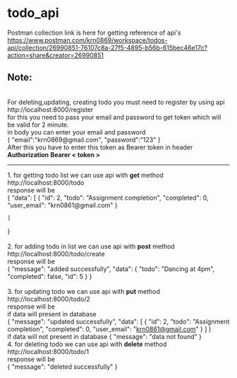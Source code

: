 # todo_api
Postman collection link is here for getting reference of api's https://www.postman.com/krn0869/workspace/todos-api/collection/26990851-76107c8a-27f5-4895-b56b-615bec46e17c?action=share&creator=26990851<br>
<h2>Note:</h2><br>
For deleting,updating, creating todo you must need to register by using api http://localhost:8000/register<br>
for this you need to pass your email and password to get token which will be valid for 2 minute.<br>
in body you can enter your email and password<br>
{
    "email":"krn0869@gmail.com",
    "password":"123"
}<br>
After this you have to enter this token as Bearer token in header <br>
<b>Authorization</b> <b>Bearer &lt; token &gt; </b>

<br>
<hr>
1. for getting todo list we can use api with <b>get</b> method http://localhost:8000/todo<br>
response will be<br>
{
    "data": [
        {
            "id": 2,
            "todo": "Assignment completion",
            "completed": 0,
            "user_email": "krn0861@gmail.com"
        }

    ]
}<br><br>
2. for adding todo in list we can use api with <b>post</b> method http://localhost:8000/todo/create<br>
response will be<br>
{
    "message": "added successfully",
    "data": {
        "todo": "Dancing at 4pm",
        "completed": false,
        "id": 5
    }
}
<br><br>
3. for updating todo we can use api with <b>put</b> method http://localhost:8000/todo/2<br>
response will be<br>
if data will present in database<br>
{
    "message": "updated successfully",
    "data": [
        {
            "id": 2,
            "todo": "Assignment completion",
            "completed": 0,
            "user_email": "krn0861@gmail.com"
        }
    ]
}<br>
if data will not present in database
{
    "message": "data not found"
}
     <br>
4. for deleting todo we can use api with <b>delete</b> method http://localhost:8000/todo/1<br>
response will be<br>
{
    "message": "deleted successfully"
}
